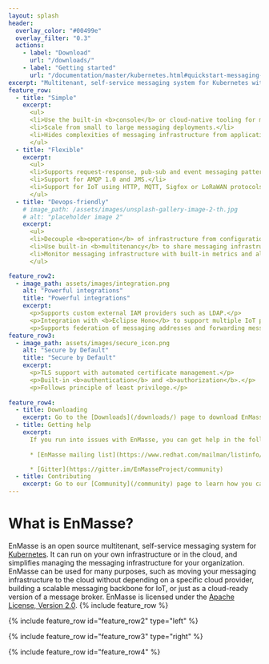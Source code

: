 ```yaml
---
layout: splash
header:
  overlay_color: "#00499e"
  overlay_filter: "0.3"
  actions:
    - label: "Download"
      url: "/downloads/"
    - label: "Getting started"
      url: "/documentation/master/kubernetes.html#quickstart-messaging-gs"
excerpt: "Multitenant, self-service messaging system for Kubernetes with first-class support for IoT"
feature_row:
  - title: "Simple"
    excerpt:
      <ul>
      <li>Use the built-in <b>console</b> or cloud-native tooling for management and monitoring.</li>
      <li>Scale from small to large messaging deployments.</li>
      <li>Hides complexities of messaging infrastructure from applications.</li>
      </ul>
  - title: "Flexible"
    excerpt:
      <ul>
      <li>Supports request-response, pub-sub and event messaging patterns.</li>
      <li>Support for AMQP 1.0 and JMS.</li>
      <li>Support for IoT using HTTP, MQTT, Sigfox or LoRaWAN protocols.</li>
      </ul>
  - title: "Devops-friendly"
    # image_path: /assets/images/unsplash-gallery-image-2-th.jpg
    # alt: "placeholder image 2"
    excerpt:
      <ul>
      <li>Decouple <b>operation</b> of infrastructure from configuration and use by <b>applications</b>.</li>
      <li>Use built-in <b>multitenancy</b> to share messaging infrastructure among multiple applications.</li>
      <li>Monitor messaging infrastructure with built-in metrics and alerts.</li>
      </ul>

feature_row2:
  - image_path: assets/images/integration.png
    alt: "Powerful integrations"
    title: "Powerful integrations"
    excerpt:
      <p>Supports custom external IAM providers such as LDAP.</p>
      <p>Integration with <b>Eclipse Hono</b> to support multiple IoT protocols, device and tenant management.</p>
      <p>Supports federation of messaging addresses and forwarding messages to and from any AMQP 1.0 provider.</p>
feature_row3:
  - image_path: assets/images/secure_icon.png
    alt: "Secure by Default"
    title: "Secure by Default"
    excerpt:
      <p>TLS support with automated certificate management.</p>
      <p>Built-in <b>authentication</b> and <b>authorization</b>.</p>
      <p>Follows principle of least privilege.</p>
      
feature_row4:
  - title: Downloading
    excerpt: Go to the [Downloads](/downloads/) page to download EnMasse. The release artifacts contain YAML files for installing and configuring EnMasse. Container images used in the releases are published to [Quay.io](https://quay.io/repository/enmasse/).
  - title: Getting help
    excerpt:
      If you run into issues with EnMasse, you can get help in the following places
      
      * [EnMasse mailing list](https://www.redhat.com/mailman/listinfo/enmasse)

      * [Gitter](https://gitter.im/EnMasseProject/community)
  - title: Contributing
    excerpt: Go to our [Community](/community) page to learn how you can contribute to EnMasse.
---
```



# What is EnMasse?

EnMasse is an open source multitenant, self-service messaging system for [Kubernetes](https://kubernetes.io). It can run on your own infrastructure or in the cloud, and simplifies managing the messaging infrastructure for your organization. EnMasse can be used for many purposes, such as moving your messaging infrastructure to the cloud without depending on a specific cloud provider, building a scalable messaging backbone for IoT, or just as a cloud-ready version of a message broker. EnMasse is licensed under the [Apache License, Version 2.0](/LICENSE).
{% include feature_row %}

{% include feature_row id="feature_row2" type="left" %}

{% include feature_row id="feature_row3" type="right" %}

{% include feature_row id="feature_row4" %}
